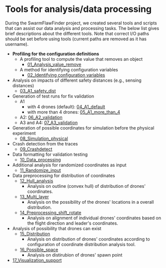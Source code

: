 # Tools for analysis/data processing

During the SwarmFlawFinder project, we created several tools and scripts that can assist our data analysis and processing tasks. The below list gives brief descriptions about the different tools.
Note that correct I/O paths should be set before using tools (current paths are removed as it has username).
- **Profiling for the configuration definitions**
  - A profiling tool to compute the value that removes an object
    - [01_Analysis_value_remove](01_Analysis_value_remove)
  - A method for identifying configuration variables
    - [02_Identifying configuration variables](02_Identifying_configuration_variables)
- Analysis on impacts of different safety distances (e.g., sensing distances)
  - [03_A1_safety_dist](03_alg_safety_dist)
- Generation of test runs for fix validation
  - A1
    - with 4 drones (default): [04_A1_default](04_A1_default)
    - with more than 4 drones: [05_A1_more_than_4](05_A1_more_than_4)
  - A2: [06_A2_validation](06_A2_validation)
  - A3 and A4: [07_A3_validation](07_A3_validation)
- Generation of possible coordinates for simulation before the physical experiment
  - [08_Simulation_physical](08_Simulation_physical)
- Crash detection from the traces
  - [09_Crashdetect](09_Crashdetect)
- Data formatting for validation testing
  - [10_Data_processing](10_Data_processing)
- Additional analysis for randomized coordinates as input
  - [11_Randomize_input](11_Randomize_input)
- Data preprocessing for distribution of coordinates
  - [12_Hull_analysis](12_Hull_analysis)
    - Analysis on outline (convex hull) of distribution of drones' coordinates.
  - [13_Multi_layer](13_Multi_layer)
    - Analysis on the possibility of the drones' locations in a overall distribution.
  - [14_Preprocessing_shift_rotate](14_Preprocessing_shift_rotate)
    - Analysis on alignment of individual drones' coordinates based on the flight direction and leader's coordinates.
- Analysis of possibility that drones can exist
  - [15_Distribution](15_Distribution)
    - Analysis on distribution of drones' coordinates according to configuration of coordinate distribution analysis tool.
  - [16_Possible_space](16_Possible_space)
    - Analysis on distirubion of drones' spawn point
- [17_Visualization_support](17_Visualization_support)